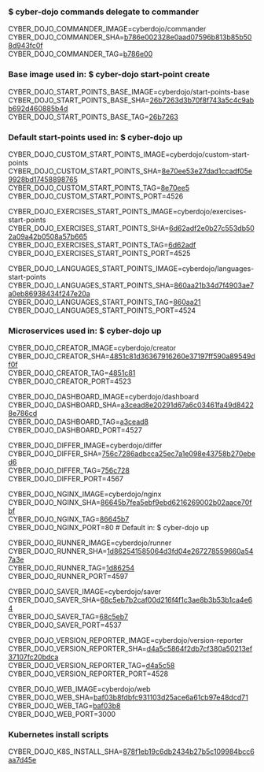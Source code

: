 ### $ cyber-dojo commands delegate to commander

CYBER_DOJO_COMMANDER_IMAGE=cyberdojo/commander  
CYBER_DOJO_COMMANDER_SHA=[b786e002328e0aad07596b813b85b508d943fc0f](https://github.com/cyber-dojo/commander/commit/b786e002328e0aad07596b813b85b508d943fc0f)  
CYBER_DOJO_COMMANDER_TAG=[b786e00](https://hub.docker.com/layers/cyberdojo/commander/b786e00/images/sha256-bf427e56736eb87c1a444227754a80a2fb166eb9906e0d180f9c6d20c072206d)  

### Base image used in: $ cyber-dojo start-point create

CYBER_DOJO_START_POINTS_BASE_IMAGE=cyberdojo/start-points-base  
CYBER_DOJO_START_POINTS_BASE_SHA=[26b7263d3b70f8f743a5c4c9abb692d460885b4d](https://github.com/cyber-dojo/start-points-base/commit/26b7263d3b70f8f743a5c4c9abb692d460885b4d)  
CYBER_DOJO_START_POINTS_BASE_TAG=[26b7263](https://hub.docker.com/layers/cyberdojo/start-points-base/26b7263/images/sha256-09d7c07656c30c881641118999ab4a36cddb49f05a20be2e4e292d582339716f)  

### Default start-points used in: $ cyber-dojo up

CYBER_DOJO_CUSTOM_START_POINTS_IMAGE=cyberdojo/custom-start-points  
CYBER_DOJO_CUSTOM_START_POINTS_SHA=[8e70ee53e27dad1ccadf05e9928bd17458898765](https://github.com/cyber-dojo/custom-start-points/commit/8e70ee53e27dad1ccadf05e9928bd17458898765)  
CYBER_DOJO_CUSTOM_START_POINTS_TAG=[8e70ee5](https://hub.docker.com/layers/cyberdojo/custom-start-points/8e70ee5/images/sha256-dafe0df51c87608740772ca72ebc783504799132c825a5f6ff50cb776b1ba5a9)  
CYBER_DOJO_CUSTOM_START_POINTS_PORT=4526

CYBER_DOJO_EXERCISES_START_POINTS_IMAGE=cyberdojo/exercises-start-points  
CYBER_DOJO_EXERCISES_START_POINTS_SHA=[6d62adf2e0b27c553db502a09a42b0508a57b665](https://github.com/cyber-dojo/exercises-start-points/commit/6d62adf2e0b27c553db502a09a42b0508a57b665)  
CYBER_DOJO_EXERCISES_START_POINTS_TAG=[6d62adf](https://hub.docker.com/layers/cyberdojo/exercises-start-points/6d62adf/images/sha256-1504c9b6c7fe8b846fa2068e7e39ad7299b4750e24db6644a8b319cd9a0f957f)  
CYBER_DOJO_EXERCISES_START_POINTS_PORT=4525

CYBER_DOJO_LANGUAGES_START_POINTS_IMAGE=cyberdojo/languages-start-points  
CYBER_DOJO_LANGUAGES_START_POINTS_SHA=[860aa21b34d7f4903ae7a0eb86938434f247e20a](https://github.com/cyber-dojo/languages-start-points/commit/860aa21b34d7f4903ae7a0eb86938434f247e20a)  
CYBER_DOJO_LANGUAGES_START_POINTS_TAG=[860aa21](https://hub.docker.com/layers/cyberdojo/languages-start-points/860aa21/images/sha256-17d8835a50fc11957a982fae93decb9dac1b94cd90a07e7f30446103fa3be881)  
CYBER_DOJO_LANGUAGES_START_POINTS_PORT=4524

### Microservices used in: $ cyber-dojo up

CYBER_DOJO_CREATOR_IMAGE=cyberdojo/creator  
CYBER_DOJO_CREATOR_SHA=[4851c81d36367916260e37197ff590a89549df0f](https://github.com/cyber-dojo/creator/commit/4851c81d36367916260e37197ff590a89549df0f)  
CYBER_DOJO_CREATOR_TAG=[4851c81](https://hub.docker.com/layers/cyberdojo/creator/4851c81/images/sha256-469a13ea543ed274496b28054fdf6e53f74f04d00ac634d0ac142ef5dd3eb376)  
CYBER_DOJO_CREATOR_PORT=4523

CYBER_DOJO_DASHBOARD_IMAGE=cyberdojo/dashboard  
CYBER_DOJO_DASHBOARD_SHA=[a3cead8e20291d67a6c03461fa49d84228e786cd](https://github.com/cyber-dojo/dashboard/commit/a3cead8e20291d67a6c03461fa49d84228e786cd)  
CYBER_DOJO_DASHBOARD_TAG=[a3cead8](https://hub.docker.com/layers/cyberdojo/dashboard/a3cead8/images/sha256-36a0fa1c7c478200a7416d045b3c26423b2b876dee6de200990bfb2c5e50134c)  
CYBER_DOJO_DASHBOARD_PORT=4527

CYBER_DOJO_DIFFER_IMAGE=cyberdojo/differ  
CYBER_DOJO_DIFFER_SHA=[756c7286adbcca25ec7a1e098e43758b270ebed6](https://github.com/cyber-dojo/differ/commit/756c7286adbcca25ec7a1e098e43758b270ebed6)  
CYBER_DOJO_DIFFER_TAG=[756c728](https://hub.docker.com/layers/cyberdojo/differ/756c728/images/sha256-1f824f1d0e9a6a8bd26f8203493a8dec20931cb205bb22e6c7059afb239d3676)  
CYBER_DOJO_DIFFER_PORT=4567

CYBER_DOJO_NGINX_IMAGE=cyberdojo/nginx  
CYBER_DOJO_NGINX_SHA=[86645b7fea5ebf9ebd6216269002b02aace70fbf](https://github.com/cyber-dojo/nginx/commit/86645b7fea5ebf9ebd6216269002b02aace70fbf)  
CYBER_DOJO_NGINX_TAG=[86645b7](https://hub.docker.com/layers/cyberdojo/nginx/86645b7/images/sha256-23ae06aa701ed29cdc041a55a4e18a25bce542d2d330bce3caefd27a0c83cc13)  
CYBER_DOJO_NGINX_PORT=80 # Default in: $ cyber-dojo up

CYBER_DOJO_RUNNER_IMAGE=cyberdojo/runner  
CYBER_DOJO_RUNNER_SHA=[1d862541585064d3fd04e267278559660a547a3e](https://github.com/cyber-dojo/runner/commit/1d862541585064d3fd04e267278559660a547a3e)  
CYBER_DOJO_RUNNER_TAG=[1d86254](https://hub.docker.com/layers/cyberdojo/runner/1d86254/images/sha256-c920b82983156d27fb7325531d329aad9e36780f82f2331caaf5e9dcbf52194e)  
CYBER_DOJO_RUNNER_PORT=4597

CYBER_DOJO_SAVER_IMAGE=cyberdojo/saver  
CYBER_DOJO_SAVER_SHA=[68c5eb7b2caf00d216f4f1c3ae8b3b53b1ca4e64](https://github.com/cyber-dojo/saver/commit/68c5eb7b2caf00d216f4f1c3ae8b3b53b1ca4e64)  
CYBER_DOJO_SAVER_TAG=[68c5eb7](https://hub.docker.com/layers/cyberdojo/saver/68c5eb7/images/sha256-8ba413cc804ecac73779925f0d97a021e7c13a0cbd8dd24eaaf27e833c3619e2)  
CYBER_DOJO_SAVER_PORT=4537

CYBER_DOJO_VERSION_REPORTER_IMAGE=cyberdojo/version-reporter  
CYBER_DOJO_VERSION_REPORTER_SHA=[d4a5c5864f2db7cf380a50213ef37107fc20bdca](https://github.com/cyber-dojo/version-reporter/commit/d4a5c5864f2db7cf380a50213ef37107fc20bdca)  
CYBER_DOJO_VERSION_REPORTER_TAG=[d4a5c58](https://hub.docker.com/layers/cyberdojo/version-reporter/d4a5c58/images/sha256-3bc6f30e2eb685406818e0dab28dae31bf160792bad7c4f28af4d508247d3970)  
CYBER_DOJO_VERSION_REPORTER_PORT=4528

CYBER_DOJO_WEB_IMAGE=cyberdojo/web  
CYBER_DOJO_WEB_SHA=[baf03b8fdbfc931103d25ace6a61cb97e48dcd71](https://github.com/cyber-dojo/web/commit/baf03b8fdbfc931103d25ace6a61cb97e48dcd71)  
CYBER_DOJO_WEB_TAG=[baf03b8](https://hub.docker.com/layers/cyberdojo/web/baf03b8/images/sha256-566cce8f76a722503797418266b868c8fa2d840db5a9dff8b977b861f9e4a5a3)  
CYBER_DOJO_WEB_PORT=3000

### Kubernetes install scripts
CYBER_DOJO_K8S_INSTALL_SHA=[878f1eb19c6db2434b27b5c109984bcc6aa7d45e](https://github.com/cyber-dojo/k8s-install/commit/878f1eb19c6db2434b27b5c109984bcc6aa7d45e)  
